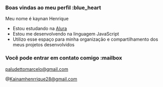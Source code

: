 ### Boas vindas ao meu perfil :blue_heart

Meu nome é kaynan Henrique 

- Estou estudando na [Alura](https://www.alura.com.br)
- Estou me desenvolvendo na linguagem JavaScript
- Utilizo esse espaço para minha organização e compartilhamento dos meus projetos desenvolvidos

### Você pode entrar em contato comigo :mailbox

paludettomarcelo@gmail.com

@Kainamhenrrique28@gmail.com 


